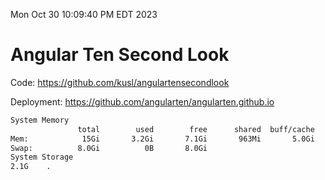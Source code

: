 Mon Oct 30 10:09:40 PM EDT 2023

# Angular Ten Second Look

Code: https://github.com/kusl/angulartensecondlook

Deployment: https://github.com/angularten/angularten.github.io

```bash
System Memory
               total        used        free      shared  buff/cache   available
Mem:            15Gi       3.2Gi       7.1Gi       963Mi       5.0Gi        10Gi
Swap:          8.0Gi          0B       8.0Gi
System Storage
2.1G	.
```
```bash
